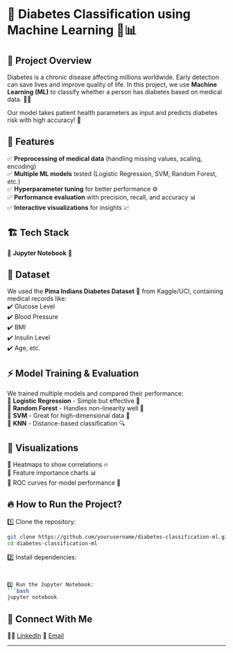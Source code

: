 # 🏥 Diabetes Classification using Machine Learning 🤖📊  

## 🚀 Project Overview  
Diabetes is a chronic disease affecting millions worldwide. Early detection can save lives and improve quality of life. In this project, we use **Machine Learning (ML)** to classify whether a person has diabetes based on medical data. 💉🔬  

Our model takes patient health parameters as input and predicts diabetes risk with high accuracy! 🎯  

## 📌 Features  
✅ **Preprocessing of medical data** (handling missing values, scaling, encoding)  
✅ **Multiple ML models** tested (Logistic Regression, SVM, Random Forest, etc.)  
✅ **Hyperparameter tuning** for better performance ⚙️  
✅ **Performance evaluation** with precision, recall, and accuracy 📊  
✅ **Interactive visualizations** for insights 📈  

## 🏗️ Tech Stack    
🔹 **Jupyter Notebook** 📓  

## 📂 Dataset  
We used the **Pima Indians Diabetes Dataset** 🏥 from Kaggle/UCI, containing medical records like:  
✔️ Glucose Level  
✔️ Blood Pressure  
✔️ BMI  
✔️ Insulin Level  
✔️ Age, etc.  

## ⚡ Model Training & Evaluation  
We trained multiple models and compared their performance:  
📌 **Logistic Regression** - Simple but effective 🔹  
📌 **Random Forest** - Handles non-linearity well 🌲  
📌 **SVM** - Great for high-dimensional data 🔄  
📌 **KNN** - Distance-based classification 🔍  


## 🎨 Visualizations  
🔸 Heatmaps to show correlations 🔥  
🔸 Feature importance charts 📊  
🔸 ROC curves for model performance 🚀  

## 🔥 How to Run the Project?  
1️⃣ Clone the repository:  
   ```bash
   git clone https://github.com/yourusername/diabetes-classification-ml.git
   cd diabetes-classification-ml
   ```  
2️⃣ Install dependencies:  
   ```bash


3️⃣ Run the Jupyter Notebook:  
   ```bash
   jupyter notebook
   ```  

## 🔗 Connect With Me  
👨‍💻 [LinkedIn](https://www.linkedin.com/in/navin-s2005166/)
📩 [Email](navin2005166@gmail.com)  

---
